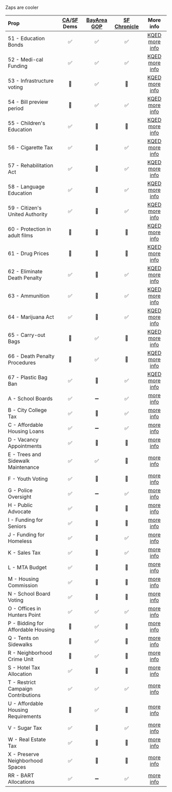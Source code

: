 Zaps are cooler 

|Prop   | [CA](http://www.cadem.org/vote/2016-ballot-initiatives)/[SF](http://www.sfdemocrats.org/endorsements) Dems  | [BayArea GOP](http://www.bayareagop.com/ca-ballot-measures/)  | [SF Chronicle](http://projects.sfchronicle.com/2016/voter-guide/) | More info  |
|:--|:-:|:-:|:-:|:-:|
| 51 - Education Bonds| :white_check_mark:  | :white_check_mark:  | :white_check_mark:  | [KQED more info](http://elections.kqed.org/measure/2014/info/proposition-51)  |
| 52 - Medi-cal Funding | :white_check_mark:  |   :white_check_mark:| :white_check_mark:  | [KQED more info](http://elections.kqed.org/measures/2015/info/proposition-52)  |
| 53 - Infrastructure voting | :red_circle:  | :white_check_mark:  | :red_circle:  | [KQED more info](http://elections.kqed.org/measures/2016/info/proposition-53)  |
| 54 - Bill preview period  | :red_circle:  | :white_check_mark:  | :white_check_mark:  | [KQED more info](http://elections.kqed.org/measures/2017/info/proposition-54)  |
| 55 - Children's Education| :white_check_mark:  | :red_circle:  | :red_circle:  | [KQED more info](http://elections.kqed.org/measures/2018/info/proposition-55)  |
| 56 - Cigarette Tax| :white_check_mark:  | :red_circle:  | :white_check_mark:  | [KQED more info](http://elections.kqed.org/measures/2019/info/proposition-56)  |
| 57 - Rehabilitation Act | :white_check_mark:  | :red_circle:  | :white_check_mark:  | [KQED more info](http://elections.kqed.org/measures/2020/info/proposition-57)  |
| 58 - Language Education| :white_check_mark:  | :red_circle:  | :white_check_mark:  | [KQED more info](http://elections.kqed.org/measures/2021/info/proposition-58)  |
| 59 - Citizen's United Authority | :white_check_mark:  | :red_circle:  | :white_check_mark:  | [KQED more info](http://elections.kqed.org/measures/2022/info/proposition-59) |
| 60 - Protection in adult films| :red_circle:  | :red_circle:  | :red_circle:  | [KQED more info](http://elections.kqed.org/measures/2023/info/proposition-60)  |
| 61 - Drug Prices| :red_circle: | :red_circle:  | :red_circle:  | [KQED more info](http://elections.kqed.org/measures/2024/info/proposition-61)  |
| 62 - Eliminate Death Penalty | :white_check_mark:  | :red_circle:  | :white_check_mark:  | [KQED more info](http://elections.kqed.org/measures/2025/info/proposition-62)  |
| 63 - Ammunition| :white_check_mark:  | :red_circle:  | :white_check_mark:  | [KQED more info](http://elections.kqed.org/measures/2026/info/proposition-63)  |
| 64 - Marijuana Act| :white_check_mark:  | :red_circle:  | :white_check_mark:  | [KQED more info](http://elections.kqed.org/measures/2027/info/proposition-64)  |
| 65 - Carry-out Bags | :red_circle: | :white_check_mark:  | :red_circle:  | [KQED more info](http://elections.kqed.org/measures/2028/info/proposition-65)|
| 66 - Death Penalty Procedures| :red_circle: | :white_check_mark:  | :red_circle:  | [KQED more info](http://elections.kqed.org/measures/2029/info/proposition-66)  |
| 67 - Plastic Bag Ban| :white_check_mark: | :red_circle:  | :white_check_mark:  | [KQED more info](http://elections.kqed.org/measures/2030/info/proposition-67)  |
| A - School Boards | :white_check_mark: | :heavy_minus_sign:  | :white_check_mark:  | [more info](http://www.sfchronicle.com/bayarea/article/Props-A-C-would-build-repair-schools-add-9957045.php)  |
| B - City College Tax | :white_check_mark: | :red_circle:  | :white_check_mark:  | [more info](http://www.sfchronicle.com/education/article/CCSF-needs-Prop-B-parcel-tax-to-shore-up-faculty-9204117.php)  |
| C - Affordable Housing Loans | :white_check_mark: | :heavy_minus_sign:  | :white_check_mark:  | [more info](http://www.sfchronicle.com/bayarea/article/Props-A-C-would-build-repair-schools-add-9957045.php)  |
| D - Vacancy Appointments | :white_check_mark: | :red_circle:  | :red_circle:  | [more info](http://www.sfchronicle.com/politics/article/Prop-D-on-ballot-could-shape-politics-in-SF-9230613.php)  |
| E - Trees and Sidewalk Maintenance | :white_check_mark: | :white_check_mark:  | :red_circle:  | [more info](http://www.sfchronicle.com/bayarea/article/Proposition-E-would-set-aside-19-million-for-SF-9885762.php)  |
| F - Youth Voting | :white_check_mark: | :red_circle:  | :red_circle:  | [more info](http://www.sfchronicle.com/politics/article/Supervisors-OK-ballot-measure-to-lower-SF-voting-7458077.php)  |
| G - Police Oversight | :white_check_mark: | :heavy_minus_sign:  | :white_check_mark:  | [more info](http://www.sfchronicle.com/crime/article/Prop-G-would-toughen-civilian-oversight-of-SF-9228848.php)  |
| H - Public Advocate |:white_check_mark: | :red_circle:  | :red_circle:  | [more info](http://www.sfchronicle.com/politics/article/Move-in-SF-to-create-public-advocate-post-fuels-9967583.php)  |
| I - Funding for Seniors | :white_check_mark: | :red_circle:  | :red_circle:  | [more info](http://www.sfchronicle.com/bayarea/article/Prop-I-seeks-to-help-SF-services-keep-pace-with-9242985.php)  |
| J - Funding for Homeless | :white_check_mark: | :red_circle: |  :white_check_mark: | [more info](http://www.sfchronicle.com/bayarea/article/Bay-Area-ballots-bulge-with-measures-to-pay-for-9202141.php)  |
| K - Sales Tax | :white_check_mark: | :red_circle:  | :white_check_mark:  | [more info](http://www.sfchronicle.com/bayarea/article/Bay-Area-ballots-bulge-with-measures-to-pay-for-9202141.php)  |
| L - MTA Budget | :white_check_mark: | :red_circle:  | :red_circle:  | [more info](http://www.sfchronicle.com/bayarea/article/Prop-L-would-give-SF-supervisors-more-control-9240619.php)  |
| M - Housing Commission | :white_check_mark: | :red_circle:  |  :red_circle: | [more info](http://www.sfchronicle.com/bayarea/article/SF-s-competing-affordable-housing-measures-9974860.php)  |
| N - School Board Voting |:white_check_mark: | :red_circle:  | :red_circle:  | [more info](http://www.sfchronicle.com/bayarea/article/2-ballot-measures-could-expand-SF-voter-rolls-9223578.php)  |
| O - Offices in Hunters Point | :white_check_mark: |:white_check_mark:  | :white_check_mark:  | [more info](http://www.sfchronicle.com/bayarea/article/Prop-O-would-exempt-Bayview-from-cap-on-new-9956532.php)  |
| P - Bidding for Affordable Housing |:red_circle: | :white_check_mark:   | :red_circle:  | [more info](http://www.sfchronicle.com/bayarea/article/SF-s-competing-affordable-housing-measures-9974860.php)  |
| Q - Tents on Sidewalks | :red_circle: | :white_check_mark:   | :red_circle:  | [more info](http://www.sfchronicle.com/bayarea/article/SF-voters-get-their-say-on-clearing-homeless-camps-9973936.php)  |
| R - Neighborhood Crime Unit | :red_circle: | :white_check_mark:   | :red_circle:  | [more info](http://www.sfchronicle.com/crime/article/Prop-R-SF-anticrime-measure-faces-stiff-9228843.php)  |
| S - Hotel Tax Allocation | :white_check_mark: | :red_circle:   | :red_circle:  | [more info](http://www.sfchronicle.com/art/article/Prop-S-would-return-hotel-tax-fund-allocations-9982261.php)  |
| T - Restrict Campaign Contributions | :white_check_mark: | :white_check_mark:   | :white_check_mark:  | [more info](http://www.sfchronicle.com/politics/article/S-F-Proposition-T-bans-lobbyists-gifts-to-9208531.php)  |
| U - Affordable Housing Requirements | :red_circle: |:white_check_mark:   |  :red_circle: | [more info](http://www.sfchronicle.com/politics/article/Competition-for-affordable-housing-would-rise-9974877.php)  |
| V - Sugar Tax | :white_check_mark: |:red_circle:  | :white_check_mark:  | [more info](http://www.sfchronicle.com/politics/article/Big-Soda-s-tax-claim-falls-flat-with-grocers-9957316.php)  |
| W - Real Estate Tax | :white_check_mark: |:red_circle: | :red_circle:  | [more info](http://www.sfchronicle.com/bayarea/article/S-F-transfer-tax-measure-informally-tied-to-City-9213833.php)  |
| X - Preserve Neighborhood Spaces | :white_check_mark: | :red_circle:  | :red_circle:  | [more info](http://www.sfchronicle.com/politics/article/Prop-X-adds-space-for-nonprofits-blue-collar-9970214.php)  |
| RR - BART Allocations | :white_check_mark: | :heavy_minus_sign:  |  :white_check_mark: | [more info](http://www.sfchronicle.com/bayarea/article/Why-BART-s-future-now-hinges-on-3-5-billion-9198515.php)  |
